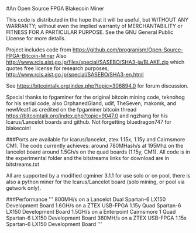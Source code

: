 #An Open Source FPGA Blakecoin Miner

This code is distributed in the hope that it will be useful, but WITHOUT ANY WARRANTY;
without even the implied warranty of MERCHANTABILITY or FITNESS FOR A PARTICULAR PURPOSE.
See the GNU General Public License for more details.

Project includes code from https://github.com/progranism/Open-Source-FPGA-Bitcoin-Miner
Also http://www.rcis.aist.go.jp/files/special/SASEBO/SHA3-ja/BLAKE.zip which quotes free
license for research purposes, http://www.rcis.aist.go.jp/special/SASEBO/SHA3-en.html

See https://bitcointalk.org/index.php?topic=306894.0 for forum discussion.

Special thanks to fpgaminer for the original bitcoin mining code, teknohog for his
serial code, also OrphanedGland, udif, TheSeven, makomk, and newMeat1 as credited on
the fpgaminer bitcoin thread https://bitcointalk.org/index.php?topic=9047.0 and ngzhang
for his Icarus/Lancelot boards and github. Not forgetting bluedragon747 for blakecoin!

###Ports are available for icarus/lancelot, ztex 1.15x, 1.15y and Cairnsmore CM1.
The code currently achieves:
around 780MHash/s at 195Mhz on the lancelot board
around 1.5Gh/s on the quad boards (1.15y, CM1). 
All code is in the experimental folder and the bitstreams links for download are in bitstreams.txt

All are supported by a modified cgminer 3.1.1 for use solo or on pool, there is also a
python miner for the Icarus/Lancelot board (solo mining, or pool via getwork only).


###Performance
'''
800MH/s on a Lancelot Dual Spartan-6 LX150 Development Board
1.6GH/s on a ZTEX USB-FPGA 1.15y Quad Spartan-6 LX150 Development Board
1.5GH/s on a Enterpoint Cairnsmore 1 Quad Spartan-6 LX150 Development Board
360MH/s on a ZTEX USB-FPGA 1.15x Spartan-6 LX150 Development Board
'''
